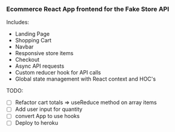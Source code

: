 ### Ecommerce React App frontend for the Fake Store API 

Includes:
* Landing Page
* Shopping Cart
* Navbar
* Responsive store items
* Checkout
* Async API requests
* Custom reducer hook for API calls
* Global state management with React context and HOC's 


TODO: 
- [ ] Refactor cart totals => useReduce method on array items
- [ ] Add user input for quantity
- [ ] convert App to use hooks
- [ ] Deploy to heroku
